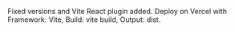 Fixed versions and Vite React plugin added. Deploy on Vercel with Framework: Vite, Build: vite build, Output: dist.